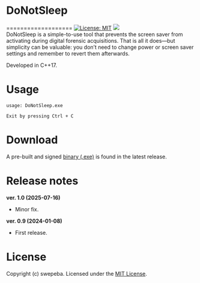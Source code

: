 # DoNotSleep
===================
[![License: MIT](https://img.shields.io/badge/License-MIT-green.svg)](https://opensource.org/licenses/MIT) 
<img src="https://img.shields.io/badge/Windows-Executable-green">
<br>
DoNotSleep is a simple-to-use tool that prevents the screen saver from activating during digital forensic acquisitions. That is all it does—but simplicity can be valuable: you don’t need to change power or screen saver settings and remember to revert them afterwards.

Developed in C++17.

Usage
===================
```
usage: DoNotSleep.exe

Exit by pressing Ctrl + C

```

Download
===================
A pre-built and signed [binary (.exe)](https://github.com/swepeba/DoNotSleep/releases/latest) is found in the latest release.

Release notes
===================
<b>ver. 1.0 (2025-07-16)</b>
* Minor fix.

<b>ver. 0.9 (2024-01-08)</b>
* First release.

License
===================
Copyright (c) swepeba.
Licensed under the [MIT License](LICENSE).
